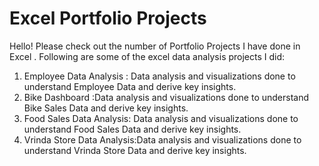 # Excel Portfolio Projects
Hello! Please check out the number of Portfolio Projects I have done in Excel . Following are some of the excel data analysis projects I did:
1. Employee Data Analysis : Data analysis and visualizations done to understand Employee Data and derive key insights.
2. Bike Dashboard :Data analysis and visualizations done to understand Bike Sales Data and derive key insights.
3. Food Sales Data Analysis: Data analysis and visualizations done to understand Food Sales Data and derive key insights.
4. Vrinda Store Data Analysis:Data analysis and visualizations done to understand Vrinda Store Data and derive key insights.
